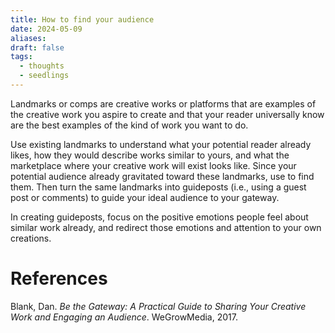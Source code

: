 ```yaml
---
title: How to find your audience
date: 2024-05-09
aliases: 
draft: false
tags:
  - thoughts
  - seedlings
---
```

Landmarks or comps are creative works or platforms that are examples of the creative work you aspire to create and that your reader universally know are the best examples of the kind of work you want to do. 

Use existing landmarks to understand what your potential reader already likes, how they would describe works similar to yours, and what the marketplace where your creative work will exist looks like. Since your potential audience already gravitated toward these landmarks, use to find them. Then turn the same landmarks into guideposts (i.e., using a guest post or comments) to guide your ideal audience to your gateway.

In creating guideposts, focus on the positive emotions people feel about similar work already, and redirect those emotions and attention to your own creations.

# References

Blank, Dan. _Be the Gateway: A Practical Guide to Sharing Your Creative Work and Engaging an Audience_. WeGrowMedia, 2017.